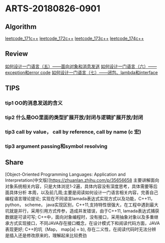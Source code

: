 # ARTS-20180826-0901
## Algorithm
[leetcode_171](https://leetcode.com/problems/excel-sheet-column-number/description/)[c++](../leetcode/leetcode_171.cc)
[leetcode_172](https://leetcode.com/problems/factorial-trailing-zeroes/description/)[c++](../leetcode/leetcode_172.cc)
[leetcode_173](https://leetcode.com/problems/binary-search-tree-iterator/description/)[c++](../leetcode/leetcode_173.cc)
[leetcode_174](https://leetcode.com/problems/dungeon-game/description/)[c++](../leetcode/leetcode_174.cc)
## Review
[如何设计一门语言（五）——面向对象和消息发送](http://www.cppblog.com/vczh/archive/2013/05/25/200580.html)
[如何设计一门语言（六）——exception和error code](http://www.cppblog.com/vczh/archive/2013/06/10/200920.html)
[如何设计一门语言（七）——闭包、lambda和interface](http://www.cppblog.com/vczh/archive/2013/07/05/201541.html)
## TIPS
### tip1 OO的消息发送的含义

### tip2 什么是OO里面的类型扩展开放/封闭与逻辑扩展开放/封闭

### tip3 call by value， call by reference, call by name (c 宏)

### tip3 argument passing和symbol resolving

## Share
[Object-Oriented Programming Languages: Application and Interpretation(中文版)]https://zhuanlan.zhihu.com/p/35656658
主要讲解面向对象系统相关内容，只是大体浏览1-2遍，具体内容没有深度思考，具体需要等后面具体分析
本周，以及前几周;主要是阅读如何设计一门语言相关内容，完善自己编程语言理论提论; 
实现在不同语言lamada表达式实现方式以及功能，C++11， python， scheme， java实现区别，C++11,支持特性很强大，在工程中遇到最大坑就是并行，采用引用方式传参，造成并发错误，由于C++11, lamada表达式捕获数据是可读可写;
C++中，面向对象编程时，没有接口，采用抽象对象以及多重继承方式实现接口，不同JAVA存在接口概念，在设计模式下和阅读代码方面，JAVA表现更好;
C++的坑（Map， map[a] = b), 存在二义性，在阅读代码时无法分辨是插入还是修改原来的，理解起来比较费劲